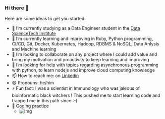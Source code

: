 ### Hi there 👋

Here are some ideas to get you started:

- 🔭 I’m currently studying as a Data Engineer student in the [Data ScienceTech Institute](https://www.datasciencetech.institute/)
- 🌱 I’m currently learning and improving in Ruby, Python programming, CI/CD, Git, Docker, Kubernetes, Hadoop, RDBMS & NoSQL, Data Anlysis and Machine learning
- 👯 I’m looking to collaborate on any project where I could add value and bring my motivation and proactivity to keep learning and improving
- 🤔 I’m looking for help with topics regarding asynchronous programming with python, to learn nodejs and improve cloud computing knowledge
- 📫 How to reach me: on [Linkedin](https://www.linkedin.com/in/faouzi-braza/)
- 😄 Pronouns: he/him
- ⚡ Fun fact: I was a scientist in Immunology who was jaleous of bioinformatic black witchers ! This pushed me to start learning code and trapped me in this path since :-)
- :kimono: Coding practice 
  - ![img](https://www.codewars.com/users/fbraza/badges/small)
